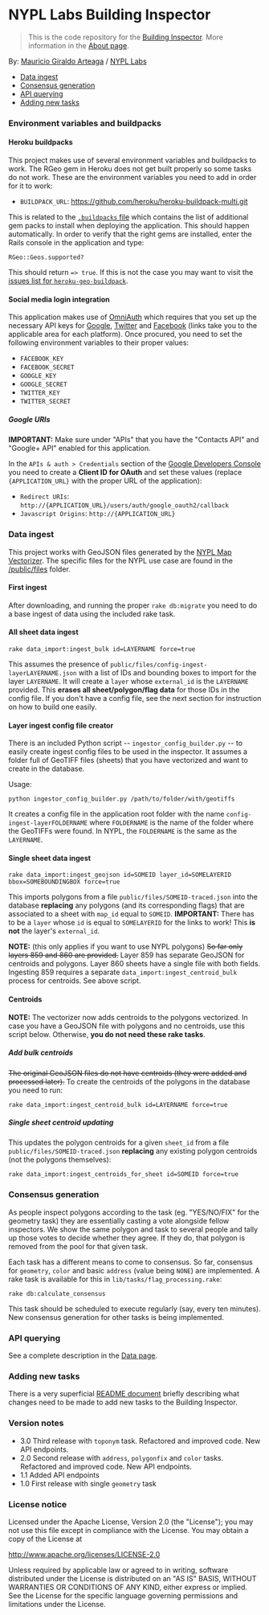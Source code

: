 # NYPL Labs Building Inspector

> This is the code repository for the [Building Inspector](http://buildinginspector.nypl.org). More information in the [About page](http://buildinginspector.nypl.org/about).

By: [Mauricio Giraldo Arteaga] / [NYPL Labs]

- [Data ingest](#ingest)
- [Consensus generation](#consensus)
- [API querying](#api)
- [Adding new tasks](#tasks)

### Environment variables and buildpacks

#### Heroku buildpacks

This project makes use of several environment variables and buildpacks to work. The RGeo gem in Heroku does not get built properly so some tasks do not work. These are the environment variables you need to add in order for it to work:

- `BUILDPACK_URL`: https://github.com/heroku/heroku-buildpack-multi.git

This is related to the [`.buildpacks` file](.buildpacks) which contains the list of additional gem packs to install when deploying the application. This should happen automatically. In order to verify that the right gems are installed, enter the Rails console in the application and type:

`RGeo::Geos.supported?`

This should return `=> true`. If this is not the case you may want to visit the [issues list for `heroku-geo-buildpack`](https://github.com/cyberdelia/heroku-geo-buildpack/issues).

#### Social media login integration

This application makes use of [OmniAuth](https://github.com/intridea/omniauth) which requires that you set up the necessary API keys for [Google](https://developers.google.com/+/api/oauth#apikey), [Twitter](https://dev.twitter.com/oauth) and [Facebook](https://developers.facebook.com/docs/facebook-login/v2.3) (links take you to the applicable area for each platform). Once procured, you need to set the following environment variables to their proper values:

- `FACEBOOK_KEY`
- `FACEBOOK_SECRET`
- `GOOGLE_KEY`
- `GOOGLE_SECRET`
- `TWITTER_KEY`
- `TWITTER_SECRET`

##### Google URIs

**IMPORTANT:** Make sure under "APIs" that you have the "Contacts API" and "Google+ API" enabled for this application.

In the `APIs & auth > Credentials` section of the [Google Developers Console](https://console.developers.google.com/) you need to create a **Client ID for OAuth** and set these values (replace `{APPLICATION_URL}` with the proper URL of the application):

- `Redirect URIs`: `http://{APPLICATION_URL}/users/auth/google_oauth2/callback`
- `Javascript Origins`: `http://{APPLICATION_URL}`

### <a name="ingest"></a>Data ingest

This project works with GeoJSON files generated by the [NYPL Map Vectorizer]. The specific files for the NYPL use case are found in the [/public/files](public/files/) folder.

#### First ingest

After downloading, and running the proper `rake db:migrate` you need to do a base ingest of data using the included rake task.

#### All sheet data ingest

`rake data_import:ingest_bulk id=LAYERNAME force=true`

This assumes the presence of `public/files/config-ingest-layerLAYERNAME.json` with a list of IDs and bounding boxes to import for the layer `LAYERNAME`. It will create a `layer` whose `external_id` is the `LAYERNAME` provided. This **erases all sheet/polygon/flag data** for those IDs in the config file. If you don't have a config file, see the next section for instruction on how to build one easily.

#### Layer ingest config file creator

There is an included Python script -- `ingestor_config_builder.py` -- to easily create ingest config files to be used in the inspector. It assumes a folder full of GeoTIFF files (sheets) that you have vectorized and want to create in the database.

Usage:

`python ingestor_config_builder.py /path/to/folder/with/geotiffs`

It creates a config file in the application root folder with the name `config-ingest-layerFOLDERNAME` where `FOLDERNAME` is the name of the folder where the GeoTIFFs were found. In NYPL, the `FOLDERNAME` is the same as the `LAYERNAME`.

#### Single sheet data ingest

`rake data_import:ingest_geojson id=SOMEID layer_id=SOMELAYERID bbox=SOMEBOUNDINGBOX force=true`

This imports polygons from a file `public/files/SOMEID-traced.json` into the database **replacing** any polygons (and its corresponding flags) that are associated to a sheet with `map_id` equal to `SOMEID`. **IMPORTANT:** There has to be a `layer` whose `id` is equal to `SOMELAYERID` for the links to work! This **is not** the layer's `external_id`.

**NOTE:** (this only applies if you want to use NYPL polygons) ~~So far only layers 859 and 860 are provided.~~ Layer 859 has separate GeoJSON for centroids and polygons. Layer 860 sheets have a single file with both fields. Ingesting 859 requires a separate `data_import:ingest_centroid_bulk` process for centroids. See above script.

#### Centroids

**NOTE:** The vectorizer now adds centroids to the polygons vectorized. In case you have a GeoJSON file with polygons and no centroids, use this script below. Otherwise, **you do not need these rake tasks**.

##### Add bulk centroids

~~The original GeoJSON files do not have centroids (they were added and processed later).~~ To create the centroids of the polygons in the database you need to run:

`rake data_import:ingest_centroid_bulk id=LAYERNAME force=true`

##### Single sheet centroid updating

This updates the polygon centroids for a given `sheet_id` from a file `public/files/SOMEID-traced.json` **replacing** any existing polygon centroids (not the polygons themselves):

`rake data_import:ingest_centroids_for_sheet id=SOMEID force=true`

### <a name="consensus"></a>Consensus generation

As people inspect polygons according to the task (eg. "YES/NO/FIX" for the geometry task) they are essentially casting a vote alongside fellow inspectors. We show the same polygon and task to several people and tally up those votes to decide whether they agree. If they do, that polygon is removed from the pool for that given task.

Each task has a different means to come to consensus. So far, consensus for `geometry`, `color` and basic `address` (value being `NONE`) are implemented. A rake task is available for this in `lib/tasks/flag_processing.rake`:

````
rake db:calculate_consensus
````

This task should be scheduled to execute regularly (say, every ten minutes). New consensus generation for other tasks is being implemented.

### <a name="api"></a>API querying

See a complete description in the [Data page](http://buildinginspector.nypl.org/data).

### <a name="tasks"></a>Adding new tasks

There is a very superficial [README document](README_NEW_TASK.md) briefly describing what changes need to be made to add new tasks to the Building Inspector.


### Version notes

- 3.0 Third release with `toponym` task. Refactored and improved code. New API endpoints.
- 2.0 Second release with `address`, `polygonfix` and `color` tasks. Refactored and improved code. New API endpoints.
- 1.1 Added API endpoints
- 1.0 First release with single `geometry` task

### License notice

Licensed under the Apache License, Version 2.0 (the "License");
you may not use this file except in compliance with the License.
You may obtain a copy of the License at

http://www.apache.org/licenses/LICENSE-2.0

Unless required by applicable law or agreed to in writing, software
distributed under the License is distributed on an "AS IS" BASIS,
WITHOUT WARRANTIES OR CONDITIONS OF ANY KIND, either express or implied.
See the License for the specific language governing permissions and
limitations under the License.


[Mauricio Giraldo Arteaga]: https://twitter.com/mgiraldo
[NYPL Map Vectorizer]: https://github.com/NYPL/map-vectorizer
[NYPL Labs]: http://labs.nypl.org
